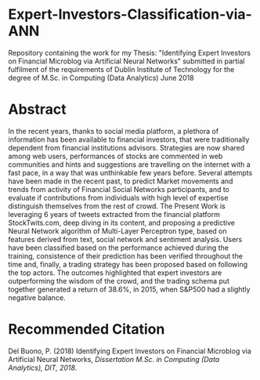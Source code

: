 # Expert-Investors-Classification-via-ANN
Repository containing the work for my Thesis: "Identifying Expert Investors on Financial Microblog via Artificial Neural Networks"   submitted in partial fulfilment of the requirements of Dublin Institute of Technology for the degree of M.Sc. in Computing (Data Analytics) June 2018

# Abstract
In the recent years, thanks to social media platform, a plethora of information has been available to financial investors, that were traditionally dependent from financial institutions advisors. Strategies are now shared among web users, performances of stocks are commented in web communities and hints and suggestions are travelling on the internet with a fast pace, in a way that was unthinkable few years before. Several attempts have been made in the recent past, to predict Market movements and trends from activity of Financial Social Networks participants, and to evaluate if contributions from individuals with high level of expertise distinguish themselves from the rest of crowd. The Present Work is leveraging 6 years of tweets extracted from the financial platform StockTwits.com, deep diving in its content, and proposing a predictive Neural Network algorithm of Multi-Layer Perceptron type, based on features derived from text, social network and sentiment analysis. Users have been classified based on the performance achieved during the training, consistence of their prediction has been verified throughout the time and, finally, a trading strategy has been proposed based on following the top actors. The outcomes highlighted that expert investors are outperforming the wisdom of the crowd, and the trading schema put together generated a return of 38.6%, in 2015, when S&P500 had a slightly negative balance.

# Recommended Citation
Del Buono, P. (2018) Identifying Expert Investors on Financial Microblog via Artificial Neural Networks, _Dissertation M.Sc. in Computing (Data Analytics), DIT, 2018_.
